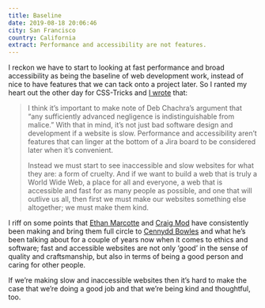 ```yaml
---
title: Baseline
date: 2019-08-18 20:06:46
city: San Francisco
country: California
extract: Performance and accessibility are not features.
---
```


I reckon we have to start to looking at fast performance and broad accessibility as being the baseline of web development work, instead of nice to have features that we can tack onto a project later. So I ranted my heart out the other day for CSS-Tricks and [I wrote](https://css-tricks.com/accessibility-and-web-performance-are-not-features-theyre-the-baseline/) that:

> I think it’s important to make note of Deb Chachra’s argument that “any sufficiently advanced negligence is indistinguishable from malice.” With that in mind, it’s not just bad software design and development if a website is slow. Performance and accessibility aren’t features that can linger at the bottom of a Jira board to be considered later when it’s convenient.
>
> Instead we must start to see inaccessible and slow websites for what they are: a form of cruelty. And if we want to build a web that is truly a World Wide Web, a place for all and everyone, a web that is accessible and fast for as many people as possible, and one that will outlive us all, then first we must make our websites something else altogether; we must make them kind.

I riff on some points that [Ethan Marcotte](https://ethanmarcotte.com/wrote/amphora/) and [Craig Mod](https://craigmod.com/essays/fast_software/) have consistently been making and bring them full circle to [Cennydd Bowles](https://www.cennydd.com/) and what he’s been talking about for a couple of years now when it comes to ethics and software; fast and accessible websites are not only ‘good’ in the sense of quality and craftsmanship, but also in terms of being a good person and caring for other people.

If we’re making slow and inaccessible websites then it’s hard to make the case that we’re doing a good job and that we’re being kind and thoughtful, too.
